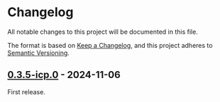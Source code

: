 # Changelog

All notable changes to this project will be documented in this file.

The format is based on [Keep a Changelog](https://keepachangelog.com/en/1.1.0/),
and this project adheres to [Semantic Versioning](https://semver.org/spec/v2.0.0.html).

## [0.3.5-icp.0](https://github.com/ic-alloy/ic-alloy/releases/tag/v0.3.5-icp.0) - 2024-11-06

First release.

